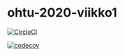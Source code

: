 # ohtu-2020-viikko1

[![CircleCI](https://circleci.com/gh/tinuka/ohtu-2020-viikko1.svg?style=svg)](https://circleci.com/gh/tinuka/ohtu-2020-viikko1)

[![codecov](https://codecov.io/gh/tinuka/ohtu-2020-viikko1/branch/master/graph/badge.svg)](https://codecov.io/gh/tinuka/ohtu-2020-viikko1)
